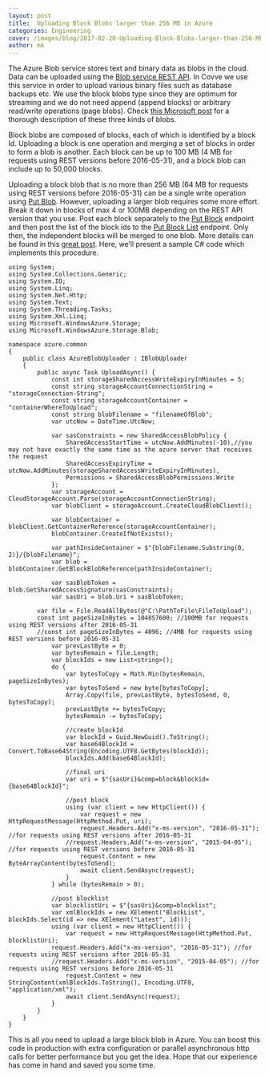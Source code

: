 ```yaml
---
layout: post
title:  Uploading Block Blobs larger than 256 MB in Azure
categories: Engineering
cover: /images/blog/2017-02-20-Uploading-Block-Blobs-larger-than-256-Mb-in-Azure/blob.png
author: mk
---
```

The Azure Blob service stores text and binary data as blobs in the cloud. Data can be uploaded using the [Blob service REST API][Blob service REST API]. In Covve we use this service in order to upload various binary files such as database backups etc. We use the block blobs type since they are optimum for streaming and we do not need append (append blocks) or arbitrary read/write operations (page blobs). Check [this Microsoft post][this Microsoft post] for a thorough description of these three kinds of blobs.
<!--more-->

Block blobs are composed of blocks, each of which is identified by a block Id. Uploading a block is one operation and merging a set of blocks in order to form a blob is another. Each block can be up to 100 MB (4 MB for requests using REST versions before 2016-05-31), and a block blob can include up to 50,000 blocks. 

Uploading a block blob that is no more than 256 MB (64 MB for requests using REST versions before 2016-05-31) can be a single write operation using [Put Blob][Put Blob]. However, uploading a larger blob requires some more effort. Break it down in blocks of max 4 or 100MB depending on the REST API version that you use. Post each block separately to the [Put Block][Put Block] endpoint  and then post the list of the block ids to the [Put Block List][Put Block List] endpoint. Only then, the independent blocks will be merged to one blob. More details can be found in this [great post][great post]. Here, we’ll present a sample C# code which implements this procedure.

~~~
using System;
using System.Collections.Generic;
using System.IO;
using System.Linq;
using System.Net.Http;
using System.Text;
using System.Threading.Tasks;
using System.Xml.Linq;
using Microsoft.WindowsAzure.Storage;
using Microsoft.WindowsAzure.Storage.Blob;

namespace azure.common
{
    public class AzureBlobUploader : IBlobUploader
    {
        public async Task UploadAsync() {
            const int storageSharedAccessWriteExpiryInMinutes = 5;
            const string storageAccountConnectionString = "storageConnection-String";
            const string storageAccountContainer = "containerWhereToUpload";
            const string blobFilename = "filenameOfBlob";
            var utcNow = DateTime.UtcNow;

            var sasConstraints = new SharedAccessBlobPolicy {
                SharedAccessStartTime = utcNow.AddMinutes(-10),//you may not have exactly the same time as the azure server that receives the request 
                SharedAccessExpiryTime = utcNow.AddMinutes(storageSharedAccessWriteExpiryInMinutes),
                Permissions = SharedAccessBlobPermissions.Write
            };
            var storageAccount = CloudStorageAccount.Parse(storageAccountConnectionString);
            var blobClient = storageAccount.CreateCloudBlobClient();

            var blobContainer = blobClient.GetContainerReference(storageAccountContainer);
            blobContainer.CreateIfNotExists();

            var pathInsideContainer = $"{blobFilename.Substring(0, 2)}/{blobFilename}";
            var blob = blobContainer.GetBlockBlobReference(pathInsideContainer);

            var sasBlobToken = blob.GetSharedAccessSignature(sasConstraints);
            var sasUri = blob.Uri + sasBlobToken;
	    
	    var file = File.ReadAllBytes(@"C:\PathToFile\FileToUpload");
	    const int pageSizeInBytes = 104857600; //100MB for requests using REST versions after 2016-05-31
	    //const int pageSizeInBytes = 4096; //4MB for requests using REST versions before 2016-05-31
            var prevLastByte = 0;
            var bytesRemain = file.Length;
            var blockIds = new List<string>();
            do {                
                var bytesToCopy = Math.Min(bytesRemain, pageSizeInBytes);
                var bytesToSend = new byte[bytesToCopy];
                Array.Copy(file, prevLastByte, bytesToSend, 0, bytesToCopy);
                prevLastByte += bytesToCopy;
                bytesRemain -= bytesToCopy;

                //create blockId
                var blockId = Guid.NewGuid().ToString();
                var base64BlockId = Convert.ToBase64String(Encoding.UTF8.GetBytes(blockId));
                blockIds.Add(base64BlockId);

                //final uri
                var uri = $"{sasUri}&comp=block&blockid={base64BlockId}";

                //post block
                using (var client = new HttpClient()) {
                    var request = new HttpRequestMessage(HttpMethod.Put, uri);
	            	request.Headers.Add("x-ms-version", "2016-05-31"); //for requests using REST versions after 2016-05-31
	           	//request.Headers.Add("x-ms-version", "2015-04-05"); //for requests using REST versions before 2016-05-31
                    request.Content = new ByteArrayContent(bytesToSend);
                    await client.SendAsync(request);
                }
            } while (bytesRemain > 0);

            //post blocklist
            var blocklistUri = $"{sasUri}&comp=blocklist";
            var xmlBlockIds = new XElement("BlockList", blockIds.Select(id => new XElement("Latest", id)));
            using (var client = new HttpClient()) {
                var request = new HttpRequestMessage(HttpMethod.Put, blocklistUri);
			request.Headers.Add("x-ms-version", "2016-05-31"); //for requests using REST versions after 2016-05-31
			//request.Headers.Add("x-ms-version", "2015-04-05"); //for requests using REST versions before 2016-05-31
                request.Content = new StringContent(xmlBlockIds.ToString(), Encoding.UTF8, "application/xml");
                await client.SendAsync(request);
            }
        }
    }
}
~~~

This is all you need to upload a large block blob in Azure. You can boost this code in production with extra configuration or parallel asynchronous http calls for better performance but you get the idea. Hope that our experience has come in hand and saved you some time.

[Blob service REST API]: https://docs.microsoft.com/en-us/rest/api/storageservices/fileservices/blob-service-rest-api
[this Microsoft post]: https://docs.microsoft.com/en-us/rest/api/storageservices/fileservices/understanding-block-blobs--append-blobs--and-page-blobs
[Put Blob]: https://docs.microsoft.com/en-us/rest/api/storageservices/fileservices/put-blob
[Put Block]: https://docs.microsoft.com/en-us/rest/api/storageservices/fileservices/put-block
[Put Block List]: https://docs.microsoft.com/en-us/rest/api/storageservices/fileservices/put-block-list
[great post]: https://docs.microsoft.com/en-us/rest/api/storageservices/fileservices/Understanding-Block-Blobs--Append-Blobs--and-Page-Blobs?redirectedfrom=MSDN
